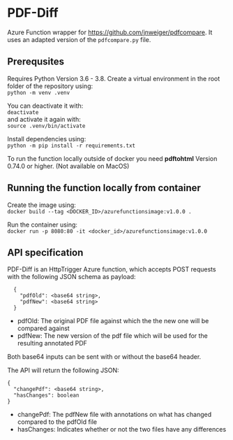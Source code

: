 # PDF-Diff

Azure Function wrapper for https://github.com/jnweiger/pdfcompare. It uses an adapted version of the `pdfcompare.py` file.

## Prerequsites

Requires Python Version 3.6 - 3.8.
Create a virtual environment in the root folder of the repository using:\
`python -m venv .venv`

You can deactivate it with:\
`deactivate`\
and activate it again with:\
`source .venv/bin/activate`

Install dependencies using:\
`python -m pip install -r requirements.txt`

To run the function locally outside of docker you need **pdftohtml** Version 0.74.0 or higher. (Not available on MacOS)

## Running the function locally from container

Create the image using:\
`docker build --tag <DOCKER_ID>/azurefunctionsimage:v1.0.0 .`

Run the container using:\
`docker run -p 8080:80 -it <docker_id>/azurefunctionsimage:v1.0.0`

## API specification

PDF-Diff is an HttpTrigger Azure function, which accepts POST requests with the following JSON schema as payload:

```
  {
    "pdfOld": <base64 string>,
    "pdfNew": <base64 string>
  }
```

- pdfOld: The original PDF file against which the the new one will be compared against
- pdfNew: The new version of the pdf file which will be used for the resulting annotated PDF

Both base64 inputs can be sent with or without the base64 header.

The API will return the following JSON:

```
{
  "changePdf": <base64 string>,
  "hasChanges": boolean
}
```

- changePdf: The pdfNew file with annotations on what has changed compared to the pdfOld file
- hasChanges: Indicates whether or not the two files have any differences
